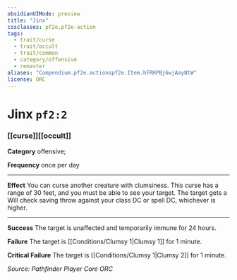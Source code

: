 ```yaml
---
obsidianUIMode: preview
title: "Jinx"
cssclasses: pf2e,pf2e-action
tags:
  - trait/curse
  - trait/occult
  - trait/common
  - category/offensive
  - remaster
aliases: "Compendium.pf2e.actionspf2e.Item.hFRHPBj6wjAayNtW"
license: ORC
---
```

# Jinx `pf2:2`

### [[curse]][[occult]]

**Category** offensive; 




**Frequency** once per day

* * *

**Effect** You can curse another creature with clumsiness. This curse has a range of 30 feet, and you must be able to see your target. The target gets a Will check saving throw against your class DC or spell DC, whichever is higher.

* * *

**Success** The target is unaffected and temporarily immune for 24 hours.

**Failure** The target is [[Conditions/Clumsy 1|Clumsy 1]] for 1 minute.

**Critical Failure** The target is [[Conditions/Clumsy 1|Clumsy 2]] for 1 minute.

*Source: Pathfinder Player Core*
*ORC*